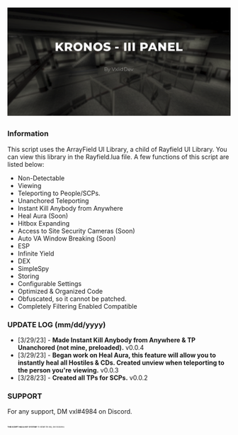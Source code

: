 # ![KronosPanel](https://raw.githubusercontent.com/VxlidDev/kronos-iii/main/Photoshop_j0nS4z6EFg.png)

### Information

This script uses the ArrayField UI Library, a child of Rayfield UI Library. You can view this library in the Rayfield.lua file. A few functions of this script are listed below:
- Non-Detectable
- Viewing
- Teleporting to People/SCPs.
- Unanchored Teleporting
- Instant Kill Anybody from Anywhere
- Heal Aura (Soon)
- Hitbox Expanding
- Access to Site Security Cameras (Soon)
- Auto VA Window Breaking (Soon)
- ESP
- Infinite Yield
- DEX
- SimpleSpy
- Storing
- Configurable Settings
- Optimized & Organized Code
- Obfuscated, so it cannot be patched.
- Completely Filtering Enabled Compatible

### UPDATE LOG (mm/dd/yyyy)
- [3/29/23] - **Made Instant Kill Anybody from Anywhere & TP Unanchored (not mine, preloaded).** v0.0.4
- [3/29/23] - **Began work on Heal Aura, this feature will allow you to instantly heal all Hostiles & CDs. Created unview when teleporting to the person you're viewing.** v0.0.3
- [3/28/23] - **Created all TPs for SCPs.** v0.0.2

### SUPPORT
For any support, DM vxl#4984 on Discord.

<span style="font-size: 4px;">**THIS SCRIPT HAS A KEY SYSTEM!** To obtain the key, DM vxl#4984.</span>
